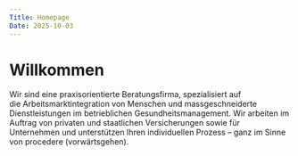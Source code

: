```yaml
---
Title: Homepage
Date: 2025-10-03
---
```


# Willkommen

Wir sind eine praxisorientierte Beratungsfirma, spezialisiert auf die Arbeitsmarktintegration von Menschen und massgeschneiderte Dienstleistungen im betrieblichen Gesundheitsmanagement. Wir arbeiten im Auftrag von privaten und staatlichen Versicherungen sowie für Unternehmen und unterstützen Ihren individuellen Prozess – ganz im Sinne von procedere (vorwärtsgehen).